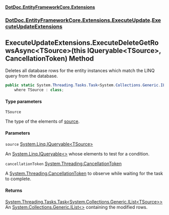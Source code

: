 #### [DotDoc\.EntityFrameworkCore\.Extensions](index.md 'index')
### [DotDoc\.EntityFrameworkCore\.Extensions\.ExecuteUpdate](DotDoc.EntityFrameworkCore.Extensions.ExecuteUpdate.md 'DotDoc\.EntityFrameworkCore\.Extensions\.ExecuteUpdate').[ExecuteUpdateExtensions](ExecuteUpdateExtensions.md 'DotDoc\.EntityFrameworkCore\.Extensions\.ExecuteUpdate\.ExecuteUpdateExtensions')

## ExecuteUpdateExtensions\.ExecuteDeleteGetRowsAsync\<TSource\>\(this IQueryable\<TSource\>, CancellationToken\) Method

Deletes all database rows for the entity instances which match the LINQ query from the database\.

```csharp
public static System.Threading.Tasks.Task<System.Collections.Generic.IList<TSource>> ExecuteDeleteGetRowsAsync<TSource>(this System.Linq.IQueryable<TSource> source, System.Threading.CancellationToken cancellationToken=default(System.Threading.CancellationToken))
    where TSource : class;
```
#### Type parameters

<a name='DotDoc.EntityFrameworkCore.Extensions.ExecuteUpdate.ExecuteUpdateExtensions.ExecuteDeleteGetRowsAsync_TSource_(thisSystem.Linq.IQueryable_TSource_,System.Threading.CancellationToken).TSource'></a>

`TSource`

The type of the elements of [source](ExecuteUpdateExtensions.ExecuteDeleteGetRowsAsync.NTUQ2MDCRFBCNFH2RN8XRNMZD.md#DotDoc.EntityFrameworkCore.Extensions.ExecuteUpdate.ExecuteUpdateExtensions.ExecuteDeleteGetRowsAsync_TSource_(thisSystem.Linq.IQueryable_TSource_,System.Threading.CancellationToken).source 'DotDoc\.EntityFrameworkCore\.Extensions\.ExecuteUpdate\.ExecuteUpdateExtensions\.ExecuteDeleteGetRowsAsync\<TSource\>\(this System\.Linq\.IQueryable\<TSource\>, System\.Threading\.CancellationToken\)\.source')\.
#### Parameters

<a name='DotDoc.EntityFrameworkCore.Extensions.ExecuteUpdate.ExecuteUpdateExtensions.ExecuteDeleteGetRowsAsync_TSource_(thisSystem.Linq.IQueryable_TSource_,System.Threading.CancellationToken).source'></a>

`source` [System\.Linq\.IQueryable&lt;](https://learn.microsoft.com/en-us/dotnet/api/system.linq.iqueryable-1 'System\.Linq\.IQueryable\`1')[TSource](ExecuteUpdateExtensions.ExecuteDeleteGetRowsAsync.NTUQ2MDCRFBCNFH2RN8XRNMZD.md#DotDoc.EntityFrameworkCore.Extensions.ExecuteUpdate.ExecuteUpdateExtensions.ExecuteDeleteGetRowsAsync_TSource_(thisSystem.Linq.IQueryable_TSource_,System.Threading.CancellationToken).TSource 'DotDoc\.EntityFrameworkCore\.Extensions\.ExecuteUpdate\.ExecuteUpdateExtensions\.ExecuteDeleteGetRowsAsync\<TSource\>\(this System\.Linq\.IQueryable\<TSource\>, System\.Threading\.CancellationToken\)\.TSource')[&gt;](https://learn.microsoft.com/en-us/dotnet/api/system.linq.iqueryable-1 'System\.Linq\.IQueryable\`1')

An [System\.Linq\.IQueryable&lt;&gt;](https://learn.microsoft.com/en-us/dotnet/api/system.linq.iqueryable-1 'System\.Linq\.IQueryable\`1') whose elements to test for a condition\.

<a name='DotDoc.EntityFrameworkCore.Extensions.ExecuteUpdate.ExecuteUpdateExtensions.ExecuteDeleteGetRowsAsync_TSource_(thisSystem.Linq.IQueryable_TSource_,System.Threading.CancellationToken).cancellationToken'></a>

`cancellationToken` [System\.Threading\.CancellationToken](https://learn.microsoft.com/en-us/dotnet/api/system.threading.cancellationtoken 'System\.Threading\.CancellationToken')

A [System\.Threading\.CancellationToken](https://learn.microsoft.com/en-us/dotnet/api/system.threading.cancellationtoken 'System\.Threading\.CancellationToken') to observe while waiting for the task to complete\.

#### Returns
[System\.Threading\.Tasks\.Task&lt;](https://learn.microsoft.com/en-us/dotnet/api/system.threading.tasks.task-1 'System\.Threading\.Tasks\.Task\`1')[System\.Collections\.Generic\.IList&lt;](https://learn.microsoft.com/en-us/dotnet/api/system.collections.generic.ilist-1 'System\.Collections\.Generic\.IList\`1')[TSource](ExecuteUpdateExtensions.ExecuteDeleteGetRowsAsync.NTUQ2MDCRFBCNFH2RN8XRNMZD.md#DotDoc.EntityFrameworkCore.Extensions.ExecuteUpdate.ExecuteUpdateExtensions.ExecuteDeleteGetRowsAsync_TSource_(thisSystem.Linq.IQueryable_TSource_,System.Threading.CancellationToken).TSource 'DotDoc\.EntityFrameworkCore\.Extensions\.ExecuteUpdate\.ExecuteUpdateExtensions\.ExecuteDeleteGetRowsAsync\<TSource\>\(this System\.Linq\.IQueryable\<TSource\>, System\.Threading\.CancellationToken\)\.TSource')[&gt;](https://learn.microsoft.com/en-us/dotnet/api/system.collections.generic.ilist-1 'System\.Collections\.Generic\.IList\`1')[&gt;](https://learn.microsoft.com/en-us/dotnet/api/system.threading.tasks.task-1 'System\.Threading\.Tasks\.Task\`1')  
An [System\.Collections\.Generic\.IList&lt;&gt;](https://learn.microsoft.com/en-us/dotnet/api/system.collections.generic.ilist-1 'System\.Collections\.Generic\.IList\`1') containing the modified rows\.